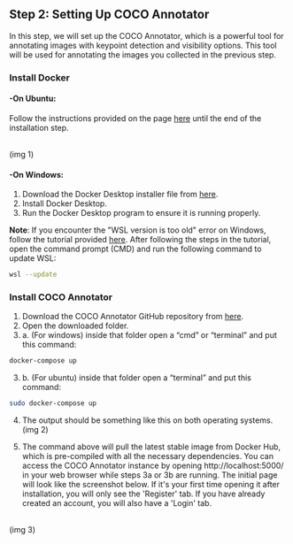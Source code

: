 
## Step 2: Setting Up COCO Annotator

In this step, we will set up the COCO Annotator, which is a powerful tool for annotating images with keypoint detection and visibility options. This tool will be used for annotating the images you collected in the previous step.

### Install Docker

#### -On Ubuntu:
Follow the instructions provided on the page [here](https://docs.docker.com/engine/install/ubuntu/) until the end of the installation step.

<br>(img 1)<br>

#### -On Windows:
1. Download the Docker Desktop installer file from [here](https://hub.docker.com/editions/community/docker-ce-desktop-windows).
2. Install Docker Desktop.
3. Run the Docker Desktop program to ensure it is running properly.

**Note**: If you encounter the "WSL version is too old" error on Windows, follow the tutorial provided [here](https://stackoverflow.com/questions/67168809/docker-desktop-requires-a-newer-wsl-kernel-version-on-windows). After following the steps in the tutorial, open the command prompt (CMD) and run the following command to update WSL:
   ```bash
   wsl --update
   ```

### Install COCO Annotator
1. Download the COCO Annotator GitHub repository from [here](https://github.com/jsbroks/coco-annotator).
2. Open the downloaded folder.
3. a. (For windows) inside that folder open a “cmd” or “terminal” and put this command:
```bash
docker-compose up
```
3. b. (For ubuntu) inside that folder open a “terminal” and put this command:
```bash
sudo docker-compose up
```
4. The output should be something like this on both operating systems.
<br>(img 2) <br>

5. The command above will pull the latest stable image from Docker Hub, which is pre-compiled with all the necessary dependencies. You can access the COCO Annotator instance by opening http://localhost:5000/ in your web browser while steps 3a or 3b are running. The initial page will look like the screenshot below. If it's your first time opening it after installation, you will only see the 'Register' tab. If you have already created an account, you will also have a 'Login' tab.

   
<br>(img 3) <br>
